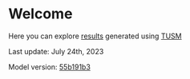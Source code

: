 # Welcome

Here you can explore [results](/tusm-main/results) generated using [TUSM](https://github.com/esma-cgep/tusm)

Last update: July 24th, 2023

Model version: [55b191b3](https://github.com/esma-cgep/TUSM/tree/55b191b3084cb4be3b31f0a73e1405896f13653c)